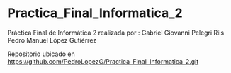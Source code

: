 # Practica_Final_Informatica_2

Práctica Final de Informática 2 realizada por :
Gabriel Giovanni Pelegri Riis
Pedro Manuel López Gutiérrez

Repositorio ubicado en https://github.com/PedroLopezG/Practica_Final_Informatica_2.git
